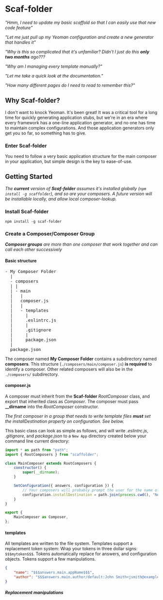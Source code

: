 # Scaf-folder

*"Hmm, I need to update my basic scaffold so that I can easily use that new code feature"*

*"Let me just pull up my Yeoman configuration and create a new generator that handles it"*

*"Why is this so complicated that it's unfamiliar? Didn't I just do this **only two months** ago???*

*"Why am I managing every template manually?"*

*"Let me take a quick look at the documentation."*

*"How many different pages do I need to read to remember this?"*

## Why Scaf-folder?

I don't want to knock Yeoman.
It's been great!
It was a critical tool for a long time for quickly generating application stubs, but we're in an era where every framework has a one-line application generator, and no one has time to maintain complex configurations.
And those application generators only get you so far, so something has to give.

### Enter Scaf-folder

You need to follow a very basic application structure for the main composer in your application, but simple design is the key to ease-of-use.

## Getting Started

*The **current** version of **Scaf-folder** assumes it's installed globally (`npm install -g scaffolder`), and so are your composers.
A future version will be installable locally, and allow local composer-lookup.*

### Install Scaf-folder
```
npm install -g scaf-folder
```

### Create a Composer/Composer Group

***Composer groups** are more than one composer that work together and can call each other successively*

#### Basic structure
<pre>
- My Composer Folder
  |
  - composers
  | |
  | - main
  |   |
  |   composer.js
  |   |
  |   - templates
  |     |
  |     .eslintrc.js
  |     |
  |     .gitignore
  |     |
  |     package.json
  |
  package.json
</pre>

The composer named **My Composer Folder** contains a subdirectory named **composers**.
This structure (`./composers/main/composer.js`) **is required** to identify a composer.
Other related composers will also be in the `./composers/` subdirectory.

#### composer.js

A composer must inherit from the **Scaf-folder** *RootComposer* class, and export that inherited class as *Composer*.
The composer must pass **__dirname** into the *RootComposer* constructor.

*The first composer in a group that needs to write template files **must** set the installDestination property on configuration.
See below.*

This basic class can look as simple as follows, and will write *.eslintrc.js*, *.gitignore*, and *package.json* to a `New App` directory created below your command line current directory:

```javascript
import * as path from "path";
import { RootComposers } from "scaffolder";

class MainComposer extends RootComposers {
    constructor() {
        super(__dirname);
    }

    SetConfiguration({ answers, configuration }) {
        // Your composers will probably prompt the user for the name of the application, and use that as the install location
        configuration.installDestination = path.join(process.cwd(), "New App");
    }
}

export {
    MainComposer as Composer,
};
```

#### templates

All templates are written to the file system.
Templates support a replacement token system: Wrap your tokens in three dollar signs: `$$$mytoken$$$`.
Tokens automatically replace for answers, and configuration objects.
Tokens support a few manipulations.
```json
{
    "name": "$$$answers.main.appName$$$",
    "author": "$$$answers.main.author/default:John Smith<jsmith@example.com>$$$"
}

```

##### Replacement manipulations
